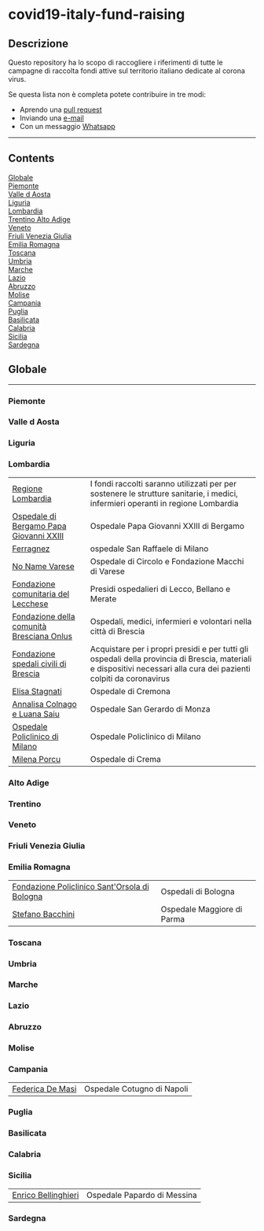 # covid19-italy-fund-raising

## Descrizione

Questo repository ha lo scopo di raccogliere i riferimenti di tutte le campagne di raccolta fondi attive sul territorio italiano dedicate al corona virus.

Se questa lista non è completa potete contribuire in tre modi:

- Aprendo una [pull request][editreadme]
- Inviando una [e-mail](mailto:jserafin@dataframer.com)  
- Con un messaggio [Whatsapp](+4407449636998)  

___

## Contents <!-- omit in toc -->

<!-- TOC -->

[Globale](#globale)  
[Piemonte](#piemonte)  
[Valle d Aosta](#valle-d-aosta)  
[Liguria](#liguria)  
[Lombardia](#lombardia)  
[Trentino Alto Adige](#trentino-alto-adige)  
[Veneto](#Veneto)  
[Friuli Venezia Giulia](#friuli-venezia-giulia)  
[Emilia Romagna](#emilia-romagna)  
[Toscana](#toscana)  
[Umbria](#umbria)  
[Marche](#marche)  
[Lazio](#lazio)  
[Abruzzo](#abruzzo)  
[Molise](#molise)  
[Campania](#campania)  
[Puglia](#puglia)  
[Basilicata](#basilicata)  
[Calabria](#calabria)  
[Sicilia](#sicilia)  
[Sardegna](#sardegna)  

<!-- /TOC -->

## Globale  

<!---
| | |
| ------------- | -------------------------------- | 
--->
___

### Piemonte  

<!---
| | |
| ------------- | -------------------------------- | 
--->

### Valle d Aosta  

<!---
| | |
| ------------- | -------------------------------- | 
--->

### Liguria  

<!---
| | |
| ------------- | -------------------------------- | 
--->

### Lombardia  

| | |
| ------------- | -------------------------------- |  
| [Regione Lombardia](https://bit.ly/2TDo1zZ) | I fondi raccolti saranno utilizzati per per sostenere le strutture sanitarie, i medici, infermieri operanti in regione Lombardia |  
| [Ospedale di Bergamo Papa Giovanni XXIII](https://bit.ly/2v87RVO) | Ospedale Papa Giovanni XXIII di Bergamo | 
| [Ferragnez](https://bit.ly/39DiOO5) | ospedale San Raffaele di Milano |
| [No Name Varese](https://bit.ly/2TWe2or) | Ospedale di Circolo e Fondazione Macchi di Varese |
| [Fondazione comunitaria del Lecchese](https://bit.ly/2Q20ztQ) | Presidi ospedalieri di Lecco, Bellano e Merate |
| [Fondazione della comunità Bresciana Onlus](https://bit.ly/2VZiIwl) | Ospedali, medici, infermieri e volontari nella città di Brescia |
| [Fondazione spedali civili di Brescia](https://bit.ly/2IAxSjH) | Acquistare per i propri presidi e per tutti gli ospedali della provincia di Brescia, materiali e dispositivi necessari alla cura dei pazienti colpiti da coronavirus |
| [Elisa Stagnati](https://bit.ly/2xqypm5)  | Ospedale di Cremona | 
| [Annalisa Colnago e Luana Saiu](https://bit.ly/3aJdaKq ) | Ospedale San Gerardo di Monza |
| [Ospedale Policlinico di Milano](https://bit.ly/33akMDs) | Ospedale Policlinico di Milano |
| [Milena Porcu](https://bit.ly/2IBnrg0) | Ospedale di Crema |

### Alto Adige  

<!---
| | |
| ------------- | -------------------------------- |
--->

### Trentino  

<!---
| | |
| ------------- | -------------------------------- |
--->

### Veneto  

<!---
| | |
| ------------- | -------------------------------- |
--->

### Friuli Venezia Giulia  

<!---
| | |
| ------------- | -------------------------------- |
--->

### Emilia Romagna  

| | |
| ------------- | -------------------------------- |
| [Fondazione Policlinico Sant'Orsola di Bologna](https://bit.ly/336z1ZE) | Ospedali di Bologna |
| [Stefano Bacchini](https://bit.ly/2TTGjfh) | Ospedale Maggiore di Parma |

### Toscana  

<!---
| | |
| ------------- | -------------------------------- |
--->

### Umbria  

<!---
| | |
| ------------- | -------------------------------- |
--->

### Marche  

<!---
| | |
| ------------- | -------------------------------- |
--->

### Lazio  

<!---
| | |
| ------------- | -------------------------------- |
--->

### Abruzzo  

<!---
| | |
| ------------- | -------------------------------- |
--->

### Molise  

<!---
| | |
| ------------- | -------------------------------- |
--->

### Campania  

| | |
| ------------- | -------------------------------- |
| [Federica De Masi](https://bit.ly/39Gp87s) | Ospedale Cotugno di Napoli |

### Puglia  

<!---
| | |
| ------------- | -------------------------------- |
--->

### Basilicata  

<!---
| | |
| ------------- | -------------------------------- |
--->

### Calabria  

<!---
| | |
| ------------- | -------------------------------- |
--->

### Sicilia  

| | |
| ------------- | -------------------------------- |
| [Enrico Bellinghieri](https://bit.ly/39EYdcq)  | Ospedale Papardo di Messina |

### Sardegna  

<!---
| | |
| ------------- | -------------------------------- |
--->

[editreadme]: https://github.com/colibri17/covid19-italy-fund-raising/edit/master/README.md  
